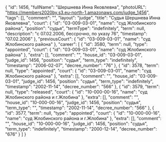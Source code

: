 {
    "id": 1456,
    "fullName": "Шершнева Инна Яковлевна",
    "photoURL": "https://members2020by.s3.eu-north-1.amazonaws.com/judge_1456",
    "tags": [],
    "comment": "",
    "layout": "judge",
    "title": "Судья Шершнева Инна Яковлевна",
    "court": {
        "id": "03-009-03-01",
        "name": "суд Жлобинского района",
        "position": "судья",
        "termType": "indefinitely",
        "term": null,
        "description": "c 07.02.2006, бессрочно, по указу 76",
        "timestamp": "07.02.2006"
    },
    "previousCourt": {
        "id": "03-009-03-01",
        "name": "суд Жлобинского района"
    },
    "career": [
        {
            "id": 3580,
            "term": null,
            "type": "appointed",
            "court": {
                "id": "03-009-03-01",
                "name": "суд Жлобинского района"
            },
            "extra": [],
            "comment": "",
            "house_id": "03-009-03-01",
            "judge_id": 1456,
            "position": "судья",
            "term_type": "indefinitely",
            "timestamp": "2006-02-07",
            "decree_number": "76"
        },
        {
            "id": 3578,
            "term": null,
            "type": "appointed",
            "court": {
                "id": "03-009-03-01",
                "name": "суд Жлобинского района"
            },
            "extra": [],
            "comment": "",
            "house_id": "03-009-03-01",
            "judge_id": 1456,
            "position": "судья",
            "term_type": "indefinitely",
            "timestamp": "2002-11-14",
            "decree_number": "566"
        },
        {
            "id": 3579,
            "term": null,
            "type": "released",
            "court": {
                "id": "10-000-00-16",
                "name": "суд Жлобинского района и г.Жлобина"
            },
            "extra": [],
            "comment": "",
            "house_id": "10-000-00-16",
            "judge_id": 1456,
            "position": "судья",
            "term_type": "",
            "timestamp": "2002-11-14",
            "decree_number": "566"
        },
        {
            "id": 3577,
            "term": null,
            "type": "appointed",
            "court": {
                "id": "10-000-00-16",
                "name": "суд Жлобинского района и г.Жлобина"
            },
            "extra": [],
            "comment": "",
            "house_id": "10-000-00-16",
            "judge_id": 1456,
            "position": "судья",
            "term_type": "indefinitely",
            "timestamp": "2000-12-14",
            "decree_number": "676"
        }
    ]
}